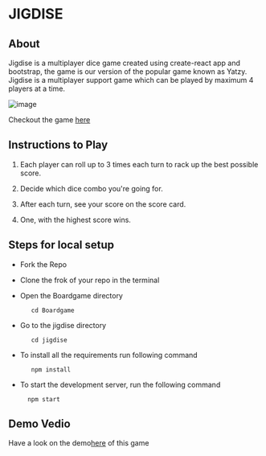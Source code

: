 # JIGDISE

## About

Jigdise is a multiplayer dice game created using create-react app and bootstrap, the game is our version of the popular game known as Yatzy. Jigdise is a multiplayer support game which can be played by maximum 4 players at a time.

![image](https://user-images.githubusercontent.com/66299533/104089254-65694500-5293-11eb-93b1-3febcbef7eca.png)


Checkout the game [here](https://jigdise.vercel.app/)

## Instructions to Play

1. Each player can roll up to 3 times each turn to rack up the best possible score.

2. Decide which dice combo you're going for.

3. After each turn, see your score on the score card.

4. One, with the highest score wins.

## Steps for local setup

* Fork the Repo

* Clone the frok of your repo in the terminal

* Open the Boardgame directory
   
         cd Boardgame 

* Go to the jigdise directory
 
         cd jigdise

* To install all the requirements run following command
 
         npm install
 
 * To start the development server, run the following command
  
         npm start

## Demo Vedio
Have a look on the demo[here](https://www.youtube.com/watch?v=e-ByVMXrbqI) of this game
